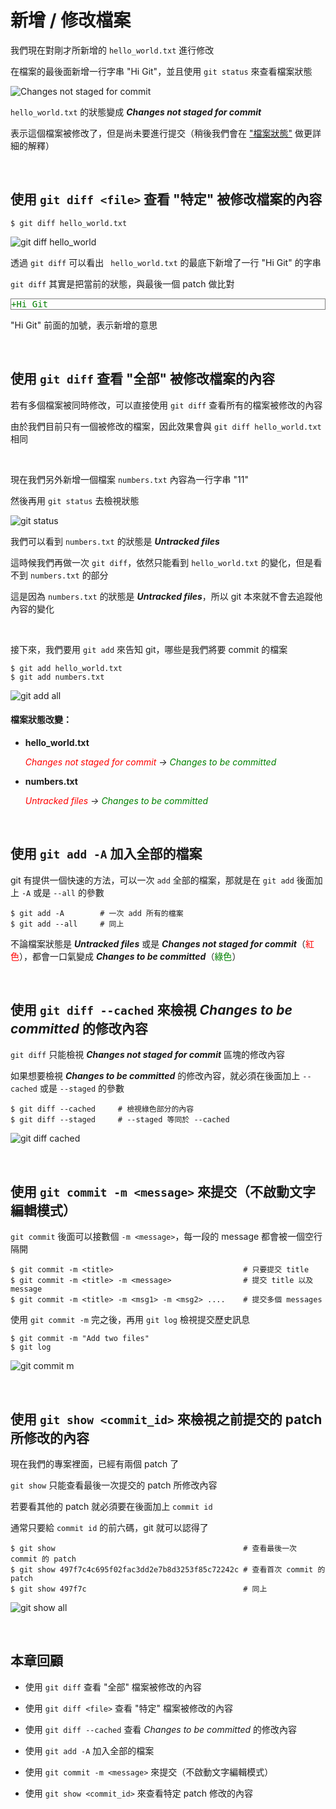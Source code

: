 # 新增 / 修改檔案

我們現在對剛才所新增的 `hello_world.txt` 進行修改

在檔案的最後面新增一行字串 "Hi Git"，並且使用 `git status` 來查看檔案狀態

![Changes not staged for commit](modify_files/git_status_1.png)

`hello_world.txt` 的狀態變成 ___Changes not staged for commit___

表示這個檔案被修改了，但是尚未要進行提交（稍後我們會在 ["檔案狀態"](file_status.md) 做更詳細的解釋）

<br>

## 使用 `git diff <file>` 查看 "特定" 被修改檔案的內容

```
$ git diff hello_world.txt
```

![git diff hello_world](modify_files/git_diff.png)

透過 `git diff` 可以看出 ` hello_world.txt` 的最底下新增了一行 "Hi Git" 的字串

`git diff` 其實是把當前的狀態，與最後一個 patch 做比對

<pre style="border: 1px solid grey">
<span style="color: green">+Hi Git</span>
</pre>

"Hi Git" 前面的加號，表示新增的意思

<br>

## 使用 `git diff` 查看 "全部" 被修改檔案的內容

若有多個檔案被同時修改，可以直接使用 `git diff` 查看所有的檔案被修改的內容

由於我們目前只有一個被修改的檔案，因此效果會與 `git diff hello_world.txt` 相同

<br>

現在我們另外新增一個檔案 `numbers.txt` 內容為一行字串 "11"

然後再用 `git status` 去檢視狀態

![git status](modify_files/git_status_2.png)

我們可以看到 `numbers.txt` 的狀態是 ___Untracked files___

這時候我們再做一次 `git diff`，依然只能看到 `hello_world.txt` 的變化，但是看不到 `numbers.txt` 的部分

這是因為 `numbers.txt` 的狀態是 ___Untracked files___，所以 git 本來就不會去追蹤他內容的變化

<br>

接下來，我們要用 `git add` 來告知 git，哪些是我們將要 commit 的檔案

```
$ git add hello_world.txt
$ git add numbers.txt
```

![git add all](modify_files/git_add.png)

#### 檔案狀態改變：

* __hello\_world.txt__

    <span style="color: red">_Changes not staged for commit</span> → <span style="color: green">Changes to be committed_</span>

* __numbers.txt__

    <span style="color: red">_Untracked files</span> → <span style="color: green">Changes to be committed_</span>

<br>

## 使用 `git add -A` 加入全部的檔案

git 有提供一個快速的方法，可以一次 `add` 全部的檔案，那就是在 `git add` 後面加上 `-A` 或是 `--all` 的參數

```
$ git add -A        # 一次 add 所有的檔案
$ git add --all     # 同上
```

不論檔案狀態是 ___Untracked files___ 或是 ___Changes not staged for commit___（<span style="color: red">紅色</span>），都會一口氣變成 ___Changes to be committed___（<span style="color: green">綠色</span>）

<br>

## 使用 `git diff --cached` 來檢視 _Changes to be committed_ 的修改內容

`git diff` 只能檢視 ___Changes not staged for commit___ 區塊的修改內容

如果想要檢視 ___Changes to be committed___ 的修改內容，就必須在後面加上 `--cached` 或是 `--staged` 的參數

```
$ git diff --cached     # 檢視綠色部分的內容
$ git diff --staged     # --staged 等同於 --cached
```

![git diff cached](modify_files/git_diff_cached.png)

<br>

## 使用 `git commit -m <message>` 來提交（不啟動文字編輯模式）

`git commit` 後面可以接數個 `-m <message>`，每一段的 message 都會被一個空行隔開

```
$ git commit -m <title>                             # 只要提交 title
$ git commit -m <title> -m <message>                # 提交 title 以及 message
$ git commit -m <title> -m <msg1> -m <msg2> ....    # 提交多個 messages
```

使用 `git commit -m` 完之後，再用 `git log` 檢視提交歷史訊息

```
$ git commit -m "Add two files"
$ git log
```

![git commit m](modify_files/git_commit_m.png)

<br>

## 使用 `git show <commit_id>` 來檢視之前提交的 patch 所修改的內容

現在我們的專案裡面，已經有兩個 patch 了

`git show` 只能查看最後一次提交的 patch 所修改內容

若要看其他的 patch 就必須要在後面加上 `commit id`

通常只要給 `commit id` 的前六碼，git 就可以認得了

```
$ git show                                          # 查看最後一次 commit 的 patch
$ git show 497f7c4c695f02fac3dd2e7b8d3253f85c72242c # 查看首次 commit 的 patch
$ git show 497f7c                                   # 同上
```

![git show all](modify_files/git_show.png)

<br>

## 本章回顧

* 使用 `git diff` 查看 "全部" 檔案被修改的內容

* 使用 `git diff <file>` 查看 "特定" 檔案被修改的內容

* 使用 `git diff --cached` 查看 _Changes to be committed_ 的修改內容

* 使用 `git add -A` 加入全部的檔案

* 使用 `git commit -m <message>` 來提交（不啟動文字編輯模式）

* 使用 `git show <commit_id>` 來查看特定 patch 修改的內容
